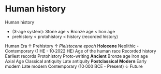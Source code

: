 # Human history

Human history
- (3-age system): Stone age < Bronze age < Iron age
- prehistory < protohistory < history (recorded history)

Human Era
↑ Prehistory
↑ *Pleistocene epoch*
**Holocene**
  Neolithic - Contemporary    (1 HE - 10∙2022 HE)
  Age of the human race
  Recorded history
  Earliest records
  Protohistory
  Proto-writing
**Ancient**
  Bronze age
  Iron age
  Axial Age
  Classical antiquity
  Late antiquity
**Postclassical**
**Modern**
  Early modern
  Late modern
  Contemporary                (10∙000 BCE - Present)
↓ Future
